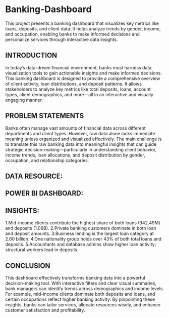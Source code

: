 # Banking-Dashboard
This project presents a banking dashboard that visualizes key metrics like loans, deposits, and client data. It helps analyze trends by gender, income, and occupation, enabling banks to make informed decisions and personalize services through interactive data insights.

## INTRODUCTION
In today’s data-driven financial environment, banks must harness data visualization tools to gain actionable insights and make informed decisions. This banking dashboard is designed to provide a comprehensive overview of client activity, loan distributions, and deposit patterns. It allows stakeholders to analyze key metrics like total deposits, loans, account types, client demographics, and more—all in an interactive and visually engaging manner.

## PROBLEM STATEMENTS
Banks often manage vast amounts of financial data across different departments and client types. However, raw data alone lacks immediate meaning unless organized and visualized effectively. The main challenge is to translate this raw banking data into meaningful insights that can guide strategic decision-making—particularly in understanding client behavior, income trends, loan allocations, and deposit distribution by gender, occupation, and relationship categories.

## DATA RESOURCE:
<a href="https://github.com/Anagha-D15/Banking-Dashboard/blob/main/banking-clients.csv"></a>

## POWER BI DASHBOARD:

## INSIGHTS:
1.Mid-income clients contribute the highest share of both loans (942.49M) and deposits (1.09B).
2.Private banking customers dominate in both loan and deposit amounts.
3.Business lending is the largest loan category at 2.60 billion.
4.One nationality group holds over 43% of both total loans and deposits.
5.Accountants and database admins show higher loan activity; structural workers lead in deposits.

## CONCLUSION
This dashboard effectively transforms banking data into a powerful decision-making tool. With interactive filters and clear visual summaries, bank managers can identify trends across demographics and income levels. For example, mid-income clients dominate both deposits and loans, and certain occupations reflect higher banking activity. By pinpointing these insights, banks can tailor services, allocate resources wisely, and enhance customer satisfaction and profitability.
